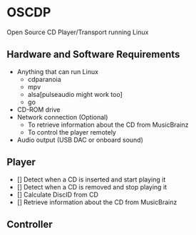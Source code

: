# OSCDP
Open Source CD Player/Transport running Linux

## Hardware and Software Requirements
- Anything that can run Linux 
    - cdparanoia
    - mpv
    - alsa[pulseaudio might work too]
    - go
- CD-ROM drive
- Network connection (Optional)
    - To retrieve information about the CD from MusicBrainz
    - To control the player remotely
- Audio output (USB DAC or onboard sound)

## Player
- [] Detect when a CD is inserted and start playing it
- [] Detect when a CD is removed and stop playing it
- [] Calculate DiscID from CD
- [] Retrieve information about the CD from MusicBrainz

## Controller 
